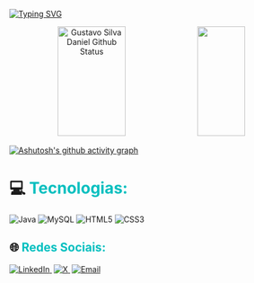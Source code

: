 
[![Typing SVG](https://readme-typing-svg.herokuapp.com/?color=00bfbf&size=35&center=true&vCenter=true&width=1000&lines=Olá,+Meu+Nome+É+Gustavo+Silva+Daniel;Desenvolvedor+Full+Stack;Seja+Bem-Vindo!+:%29)](https://git.io/typing-svg) 

<div align="center">  
  <img width="49%" height="195px" src="https://github-readme-stats.vercel.app/api?username=GustavoSDaniel&show_icons=true&count_private=true&hide_border=true&title_color=00bfbf&icon_color=00bfbf&text_color=c9d1d9&bg_color=0d1117" alt="Gustavo Silva Daniel Github Status"/> 
  <img width="41%" height="195px" src="https://github-readme-stats.vercel.app/api/top-langs/?username=GustavoSDaniel&layout=compact&hide_border=true&title_color=00bfbf&text_color=00bfbf&bg_color=0d1117" />
</div>

[![Ashutosh's github activity graph](https://github-readme-activity-graph.vercel.app/graph?username=GustavoSDaniel&bg_color=000000&color=15e5a6&line=07e9a5&point=0a855c&area=true&hide_border=true)](https://github.com/ashutosh00710/github-readme-activity-graph)

# 💻 <span style="color:#00bfbf">Tecnologias:</span>
![Java](https://img.shields.io/badge/Java-%23ED8B00.svg?style=for-the-badge&logo=openjdk&logoColor=white) 
![MySQL](https://img.shields.io/badge/MySQL-%234479A1.svg?style=for-the-badge&logo=mysql&logoColor=white) 
![HTML5](https://img.shields.io/badge/HTML5-%23E34F26.svg?style=for-the-badge&logo=html5&logoColor=white) 
![CSS3](https://img.shields.io/badge/CSS3-%231572B6.svg?style=for-the-badge&logo=css3&logoColor=white) 

## 🌐 <span style="color:#00bfbf">Redes Sociais:</span>

<p align="left">
  <a href="https://www.linkedin.com/in/gustavo-silva-daniel-a778b7331/" target="_blank">
    <img src="https://img.shields.io/badge/LinkedIn-%230A66C2.svg?style=for-the-badge&logo=linkedin&logoColor=white" alt="LinkedIn">
  </a>
  <span style="margin-right: 3px;"></span>
  <a href="https://x.com/DevDanielSilva" target="_blank">
    <img src="https://img.shields.io/badge/X-%23000000.svg?style=for-the-badge&logo=x&logoColor=white" alt="X">
  </a>
  <span style="margin-right: 3px;"></span>
  <a href="mailto:gustavosdaniel@hotmail.com">
    <img src="https://img.shields.io/badge/Email-%23D93025.svg?style=for-the-badge&logo=gmail&logoColor=white" alt="Email">
  </a>
</p>








 










